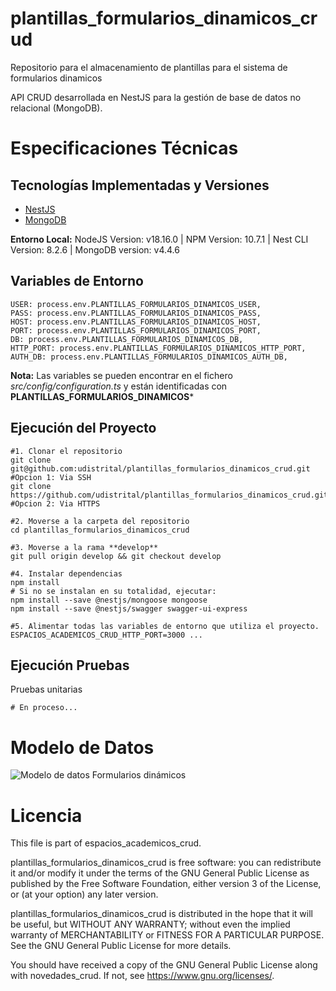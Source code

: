 # plantillas_formularios_dinamicos_crud

Repositorio para el almacenamiento de plantillas para el sistema de formularios dinamicos

API CRUD desarrollada en NestJS para la gestión de base de datos no relacional (MongoDB).

# Especificaciones Técnicas

## Tecnologías Implementadas y Versiones

- [NestJS](https://github.com/nestjs/nest)
- [MongoDB](https://github.com/mongodb/mongo)

**Entorno Local:** NodeJS Version: v18.16.0 | NPM Version: 10.7.1 | Nest CLI Version: 8.2.6 | MongoDB version: v4.4.6

## Variables de Entorno

```shell
USER: process.env.PLANTILLAS_FORMULARIOS_DINAMICOS_USER,
PASS: process.env.PLANTILLAS_FORMULARIOS_DINAMICOS_PASS,
HOST: process.env.PLANTILLAS_FORMULARIOS_DINAMICOS_HOST,
PORT: process.env.PLANTILLAS_FORMULARIOS_DINAMICOS_PORT,
DB: process.env.PLANTILLAS_FORMULARIOS_DINAMICOS_DB,
HTTP_PORT: process.env.PLANTILLAS_FORMULARIOS_DINAMICOS_HTTP_PORT,
AUTH_DB: process.env.PLANTILLAS_FORMULARIOS_DINAMICOS_AUTH_DB,
```

**Nota:** Las variables se pueden encontrar en el fichero _src/config/configuration.ts_ y están identificadas con **PLANTILLAS_FORMULARIOS_DINAMICOS***

## Ejecución del Proyecto

```shell
#1. Clonar el repositorio
git clone git@github.com:udistrital/plantillas_formularios_dinamicos_crud.git #Opcion 1: Via SSH
git clone https://github.com/udistrital/plantillas_formularios_dinamicos_crud.git #Opcion 2: Via HTTPS

#2. Moverse a la carpeta del repositorio
cd plantillas_formularios_dinamicos_crud

#3. Moverse a la rama **develop**
git pull origin develop && git checkout develop

#4. Instalar dependencias
npm install
# Si no se instalan en su totalidad, ejecutar:
npm install --save @nestjs/mongoose mongoose
npm install --save @nestjs/swagger swagger-ui-express

#5. Alimentar todas las variables de entorno que utiliza el proyecto.
ESPACIOS_ACADEMICOS_CRUD_HTTP_PORT=3000 ...
```

## Ejecución Pruebas

Pruebas unitarias

```shell
# En proceso...
```

# Modelo de Datos

![Modelo de datos Formularios dinámicos](/database/Modelo_de_datos_formularios_dinámicos_v7.png)

# Licencia

This file is part of espacios_academicos_crud.

plantillas_formularios_dinamicos_crud is free software: you can redistribute it and/or modify it under the terms of the GNU General Public License as published by the Free Software Foundation, either version 3 of the License, or (at your option) any later version.

plantillas_formularios_dinamicos_crud is distributed in the hope that it will be useful, but WITHOUT ANY WARRANTY; without even the implied warranty of MERCHANTABILITY or FITNESS FOR A PARTICULAR PURPOSE. See the GNU General Public License for more details.

You should have received a copy of the GNU General Public License along with novedades_crud. If not, see https://www.gnu.org/licenses/.
